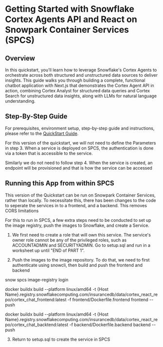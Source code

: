 # Getting Started with Snowflake Cortex Agents API and React on Snowpark Container Services (SPCS)

## Overview

In this quickstart, you'll learn how to leverage Snowflake's Cortex Agents to orchestrate across both structured and unstructured data sources to deliver insights. This guide walks you through building a complete, functional chatbot application with Next.js that demonstrates the Cortex Agent API in action, combining Cortex Analyst for structured data queries and Cortex Search for unstructured data insights, along with LLMs for natural language understanding.

## Step-By-Step Guide

For prerequisites, environment setup, step-by-step guide and instructions, please refer to the [QuickStart Guide](https://quickstarts.snowflake.com/guide/getting_started_with_snowflake_agents_api_and_react/index.html?index=..%2F..index#0).

For this version of the quickstart, we will not need to define the Parameters in step 3. When a service is deployed on SPCS, the authentication is done via a token that is accessible to the service.

Similarly we do not need to follow step 4. When the service is created, an endpoint will be provisioned and that is how the service can be accessed

## Running this App from within SPCS

This version of the Quickstart can be run on Snowpark Container Services, rather than locally. To necessitate this, there has been changes to the code to seperate the services in to a frontend, and a backend. This removes CORS limitations

For this to run in SPCS, a few extra steps need to be conducted to set up the image registry, push the images to Snowflake, and create a Service.

1. We first need to create a role that will own this service. The service's owner role cannot be any of the privileged roles, such as ACCOUNTADMIN and SECURITYADMIN. Go to setup.sql and run in a worksheet up until "END of PART 1".

2. Push the images to the image repository. To do that, we need to first authenticate using snowcli, then build and push the frontend and backend

snow spcs image-registry login

docker buildx build --platform linux/amd64 -t {Host Name}.registry.snowflakecomputing.com/insurancedb/data/cortex_react_repo/cortex_chat_frontend:latest -f frontend/Dockerfile.frontend frontend --push

docker buildx build --platform linux/amd64 -t {Host Name}.registry.snowflakecomputing.com/insurancedb/data/cortex_react_repo/cortex_chat_backtend:latest -f backend/Dockerfile.backend backend --push

3. Return to setup.sql to create the service in SPCS
